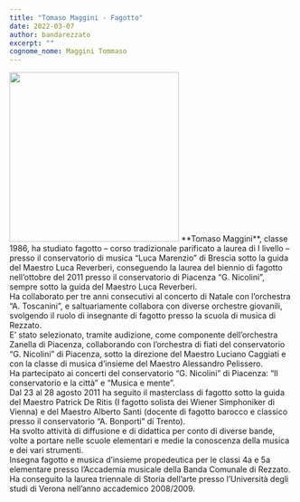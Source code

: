```yaml
---
title: "Tomaso Maggini - Fagotto"
date: 2022-03-07
author: bandarezzato
excerpt: ""
cognome_nome: Maggini Tommaso
---
```

<img src="{{'/assets/images/insegnanti/maggini.jpg' | relative_url}}" class="align-left" width="300" />
**Tomaso Maggini**, classe 1986, ha studiato fagotto &#8211; corso tradizionale parificato a laurea di I livello &#8211; presso il conservatorio di musica “Luca Marenzio” di Brescia sotto la guida del Maestro Luca Reverberi, conseguendo la laurea del biennio di fagotto nell&#8217;ottobre del 2011 presso il conservatorio di Piacenza “G. Nicolini”, sempre sotto la guida del Maestro Luca Reverberi.<br /> Ha collaborato per tre anni consecutivi al concerto di Natale con l’orchestra “A. Toscanini”, e saltuariamente collabora con diverse orchestre giovanili, svolgendo il ruolo di insegnante di fagotto presso la scuola di musica di Rezzato.<br /> E&#8217; stato selezionato, tramite audizione, come componente dell’orchestra Zanella di Piacenza, collaborando con l’orchestra di fiati del conservatorio “G. Nicolini” di Piacenza, sotto la direzione del Maestro Luciano Caggiati e con la classe di musica d’insieme del Maestro Alessandro Pelissero.<br /> Ha partecipato ai concerti del conservatorio “G. Nicolini” di Piacenza: “Il conservatorio e la città” e “Musica e mente”.<br /> Dal 23 al 28 agosto 2011 ha seguito il masterclass di fagotto sotto la guida del Maestro Patrick De Ritis (I fagotto solista dei Wiener Simphoniker di Vienna) e del Maestro Alberto Santi (docente di fagotto barocco e classico presso il conservatorio “A. Bonporti” di Trento).<br /> Ha svolto attività di diffusione e di didattica per conto di diverse bande, volte a portare nelle scuole elementari e medie la conoscenza della musica e dei vari strumenti.<br /> Insegna fagotto e musica d’insieme propedeutica per le classi 4a e 5a elementare presso l&#8217;Accademia musicale della Banda Comunale di Rezzato.<br /> Ha conseguito la laurea triennale di Storia dell’arte presso l’Università degli studi di Verona nell’anno accademico 2008/2009.

